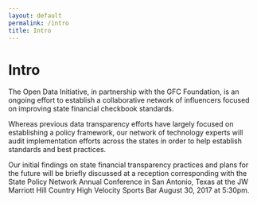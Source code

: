 ```yaml
---
layout: default
permalink: /intro
title: Intro
---
```


# Intro

The Open Data Initiative, in partnership with the GFC Foundation, is an ongoing effort to establish a collaborative network of influencers focused on improving state financial checkbook standards.

Whereas previous data transparency efforts have largely focused on establishing a policy framework, our network of technology experts will audit implementation efforts across the states in order to help establish standards and best practices.

Our initial findings on state financial transparency practices and plans for the future will be briefly discussed at a reception corresponding with the State Policy Network Annual Conference in San Antonio, Texas at the JW Marriott Hill Country High Velocity Sports Bar August 30, 2017 at 5:30pm.